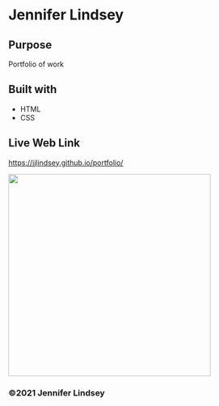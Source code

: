 # Jennifer Lindsey

## Purpose
Portfolio of work

## Built with
* HTML
* CSS

## Live Web Link
https://jjlindsey.github.io/portfolio/

<img src="assets/images/portfolioScreenAug.png" height=400>

### ©2021 Jennifer Lindsey
